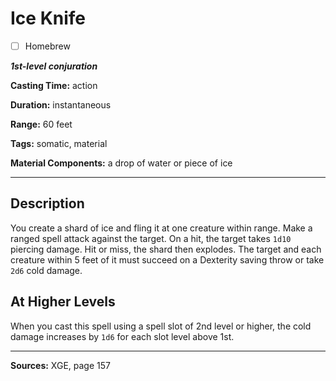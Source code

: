 # Ice Knife

- [ ] Homebrew

***1st-level conjuration***

**Casting Time:** action

**Duration:** instantaneous

**Range:** 60 feet

**Tags:** somatic, material

**Material Components:** a drop of water or piece of ice

---

## Description
You create a shard of ice and fling it at one creature within range.
Make a ranged spell attack against the target.
On a hit, the target takes `1d10` piercing damage.
Hit or miss, the shard then explodes.
The target and each creature within 5 feet of it must succeed on a Dexterity saving throw or take `2d6` cold damage.

## At Higher Levels
When you cast this spell using a spell slot of 2nd level or higher, the cold damage increases by `1d6` for each slot level above 1st.

---

**Sources:** XGE, page 157
